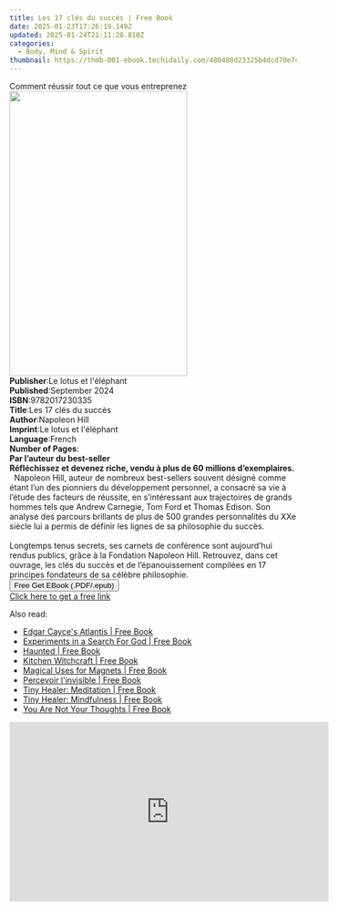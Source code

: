 ```yaml
---
title: Les 17 clés du succès | Free Book
date: 2025-01-23T17:26:19.149Z
updated: 2025-01-24T21:11:28.810Z
categories:
  - Body, Mind & Spirit
thumbnail: https://thmb-001-ebook.techidaily.com/480480d23325b4dcd70e7c4f736d76b6c4cdba0f761cb72ed5a81c7f6b02fff6.jpg
---
```

<main id="book-container">
  <div class="flex flex-col">
    <div class="book-brief flex-1 py-6 px-4 sm:p-6 md:py-10 md:px-8">
      <!-- brief-->
      <div class="book-brief-main">
        Comment réussir tout ce que vous entreprenez
      </div>
    </div>
    <div
      class="book-meta-info flex-1 grid gap-4 col-start-1 col-end-3 row-start-1 sm:mb-6 sm:grid-cols-4 lg:gap-6 lg:col-start-2 lg:row-end-6 lg:row-span-6 lg:mb-0"
    >
      <div
        class="book-meta-info-left place-content-center mt-4 p-4 text-sm leading-6 col-start-2 col-span-2 dark:text-slate-400"
      >
        <img
          class="w-full h-500 object-cover rounded-lg sm:h-255 sm:col-span-2 lg:col-span-full"
          src="https://img-001-ebook.techidaily.com/6b54f71e993b2dbee7db4a0c34dea388fa98a38a2e4f906b5e01ecb7013c48f1.jpg"
          alt=""
          width="312"
          height="500"
        />
      </div>
      <div
        class="book-meta-info-right mt-2 col-start-1 row-start-2 col-span-3 self-center"
      >
        <!-- meta data  -->
        <div class="flex flex-col px-4 md:px-8">
          <div class="flex-1">
            <strong>Publisher</strong>:<span class="px-2"
              >Le lotus et l&#39;éléphant</span
            >
          </div>
          <div class="flex-1">
            <strong>Published</strong>:<span class="px-2">September 2024</span>
          </div>
          <div class="flex-1">
            <strong>ISBN</strong>:<span class="px-2">9782017230335</span>
          </div>
          <div class="flex-1">
            <strong>Title</strong>:<span class="px-2"
              >Les 17 clés du succès</span
            >
          </div>
          <div class="flex-1">
            <strong>Author</strong>:<span class="px-2">Napoleon Hill</span>
          </div>
          <div class="flex-1">
            <strong>Imprint</strong>:<span class="px-2"
              >Le lotus et l&#39;éléphant</span
            >
          </div>
          <div class="flex-1">
            <strong>Language</strong>:<span class="px-2">French</span>
          </div>
          <div class="flex-1">
            <strong>Number of Pages</strong>:<span class="px-2"></span>
          </div>
        </div>
      </div>
    </div>
    <div class="book-description flex-1 py-6 px-4 sm:p-6 md:py-10 md:px-8">
      <div class="book-description-main">
        <div accordion-content="" id="description">
          <strong
            >Par l’auteur du best-seller<br />Réfléchissez et devenez riche,
            vendu à plus de 60 millions d’exemplaires.</strong
          ><br />&nbsp; Napoleon Hill, auteur de nombreux best-sellers souvent
          désigné comme étant l’un des pionniers du développement personnel, a
          consacré sa vie à l’étude des facteurs de réussite, en s’intéressant
          aux trajectoires de grands hommes tels que Andrew Carnegie, Tom Ford
          et Thomas Edison. Son analyse des parcours brillants de plus de 500
          grandes personnalités du XXe siècle lui a permis de définir les lignes
          de sa philosophie du succès.<br /><br />Longtemps tenus secrets, ses
          carnets de conférence sont aujourd’hui rendus publics, grâce à la
          Fondation Napoleon Hill. Retrouvez, dans cet ouvrage, les clés du
          succès et de l’épanouissement compilées en 17 principes fondateurs de
          sa célèbre philosophie.
        </div>
      </div>
    </div>
    <div class="book-excerpts flex-1 py-6 px-4 sm:p-6 md:py-10 md:px-8"></div>
    <div
      class="book-about-author flex-1 py-6 px-4 sm:p-6 md:py-10 md:px-8"
    ></div>
    <div class="book-free-get flex-1 py-6 px-4 sm:p-6 md:py-10 md:px-8">
      <button
        id="btn-free-get"
        class="bg-blue-500 hover:bg-blue-700 text-white font-bold py-2 px-4 rounded"
      >
        Free Get EBook (.PDF/.epub)
      </button>
      <div id="countdown-display" class="px-2 text-lg mt-2"></div>
      <a
        id="free-link"
        class="hidden bg-blue-500 hover:bg-blue-700 text-white font-bold py-2 px-4 rounded"
        href="https://www.ebooks.com/en-us/book/211455886/les-17-cl-s-du-succ-s/napoleon-hill/"
        target="_blank"
        >Click here to get a free link</a
      >
    </div>
    <script>
      let countdownTime = 0;
      let countdownInterval = null;
      document
        .getElementById('btn-free-get')
        .addEventListener('click', startCountdown);
      function startCountdown() {
        countdownTime = new Date().getTime() + 60000 * 3;
        countdownInterval = setInterval(updateCountdown, 1000);
        document.getElementById('btn-free-get').disabled = true;
        document
          .getElementById('btn-free-get')
          .classList.add('bg-gray-500', 'cursor-not-allowed');
      }
      function updateCountdown() {
        let currentTime = new Date().getTime();
        let timeLeft = countdownTime - currentTime;
        let secondsLeft = Math.floor(timeLeft / 1000);
        document.getElementById('countdown-display').innerHTML =
          `Remaining time: ${secondsLeft} seconds.`;
        if (secondsLeft <= 0) {
          clearInterval(countdownInterval);
          document.getElementById('btn-free-get').classList.add('hidden');
          document.getElementById('free-link').classList.remove('hidden');
          document.getElementById('countdown-display').innerHTML = '';
        }
      }
    </script>
  </div>
</main>

<ins class="adsbygoogle"
      style="display:block"
      data-ad-client="ca-pub-7571918770474297"
      data-ad-slot="8358498916"
      data-ad-format="auto"
      data-full-width-responsive="true"></ins>
    

<span class="atpl-alsoreadstyle">Also read:</span>
<div><ul>
<li><a href="https://novels-ebooks.techidaily.com/209528928-9780876048924-edgar-cayces-atlantis/"><u>Edgar Cayce's Atlantis | Free Book</u></a></li>
<li><a href="https://novels-ebooks.techidaily.com/209528929-9780876049686-experiments-in-a-search-for-god/"><u>Experiments in a Search For God | Free Book</u></a></li>
<li><a href="https://novels-ebooks.techidaily.com/209531337-9781785358449-haunted/"><u>Haunted | Free Book</u></a></li>
<li><a href="https://novels-ebooks.techidaily.com/209531334-9781785357671-kitchen-witchcraft/"><u>Kitchen Witchcraft | Free Book</u></a></li>
<li><a href="https://novels-ebooks.techidaily.com/209530510-9780892546176-magical-uses-for-magnets/"><u>Magical Uses for Magnets | Free Book</u></a></li>
<li><a href="https://novels-ebooks.techidaily.com/209531435-9782824631233-percevoir-linvisible/"><u>Percevoir l'invisible | Free Book</u></a></li>
<li><a href="https://novels-ebooks.techidaily.com/209528164-9780753733561-tiny-healer-meditation/"><u>Tiny Healer: Meditation | Free Book</u></a></li>
<li><a href="https://novels-ebooks.techidaily.com/209528157-9780753733585-tiny-healer-mindfulness/"><u>Tiny Healer: Mindfulness | Free Book</u></a></li>
<li><a href="https://novels-ebooks.techidaily.com/209531336-9781785358173-you-are-not-your-thoughts/"><u>You Are Not Your Thoughts | Free Book</u></a></li>
</ul></div>

<!-- affiliate ads begin -->
<iframe width="560" height="315" src="https://www.youtube.com/embed/qfCSLAhd4FY?si=CUBztmilaeAwl1lw" title="YouTube video player" frameborder="0" allow="accelerometer; autoplay; clipboard-write; encrypted-media; gyroscope; picture-in-picture; web-share" referrerpolicy="strict-origin-when-cross-origin" allowfullscreen></iframe>
<!-- affiliate ads end -->

